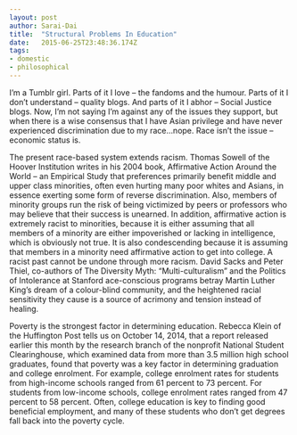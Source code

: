 ```yaml
---
layout: post 
author: Sarai-Dai 
title:  "Structural Problems In Education" 
date:   2015-06-25T23:48:36.174Z 
tags: 
- domestic
- philosophical
---
```


I’m a Tumblr girl. Parts of it I love – the fandoms and the humour. Parts of it I don’t understand – quality blogs. And parts of it I abhor – Social Justice blogs. Now, I’m not saying I’m against any of the issues they support, but when there is a wise consensus that I have Asian privilege and have never experienced discrimination due to my race…nope. Race isn’t the issue – economic status is. 

The present race-based system extends racism. Thomas Sowell of the Hoover Institution writes in his 2004 book, Affirmative Action Around the World – an Empirical Study that preferences primarily benefit middle and upper class minorities, often even hurting many poor whites and Asians, in essence exerting some form of reverse discrimination. Also, members of minority groups run the risk of being victimized by peers or professors who may believe that their success is unearned. In addition, affirmative action is extremely racist to minorities, because it is either assuming that all members of a minority are either impoverished or lacking in intelligence, which is obviously not true. It is also condescending because it is assuming that members in a minority need affirmative action to get into college. A racist past cannot be undone through more racism. David Sacks and Peter Thiel, co-authors of The Diversity Myth: “Multi-culturalism” and the Politics of Intolerance at Stanford ace-conscious programs betray Martin Luther King’s dream of a colour-blind community, and the heightened racial sensitivity they cause is a source of acrimony and tension instead of healing.

Poverty is the strongest factor in determining education. Rebecca Klein of the Huffington Post tells us on October 14, 2014, that a report released earlier this month by the research branch of the nonprofit National Student Clearinghouse, which examined data from more than 3.5 million high school graduates, found that poverty was a key factor in determining graduation and college enrolment. For example, college enrolment rates for students from high-income schools ranged from 61 percent to 73 percent. For students from low-income schools, college enrolment rates ranged from 47 percent to 58 percent. Often, college education is key to finding good beneficial employment, and many of these students who don’t get degrees fall back into the poverty cycle.